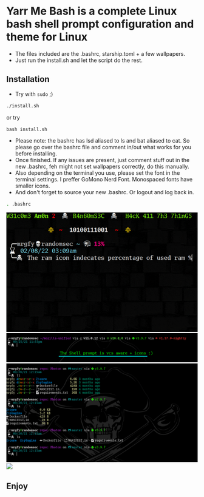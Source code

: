 # Yarr Me Bash is a complete Linux bash shell prompt configuration and theme for Linux

* The files included are the .bashrc, starship.toml + a few wallpapers.
* Just run the install.sh and let the script do the rest.

## Installation

* Try with `sudo` ;)

```bash
./install.sh
```
   or try
```
bash install.sh
```
* Please note: the bashrc has lsd aliased to ls and bat aliased to cat. So please go over the bashrc file and comment in/out what works for you before installing.
* Once finished. If any issues are present, just comment stuff out in the new .bashrc, feh might not set wallpapers correctly, do this manually.
* Also depending on the terminal you use, please set the font in the terminal settings. I preffer GoMono Nerd Font. Monospaced fonts have smaller icons.
* And don't forget to source your new .bashrc. Or logout and log back in.
```bash
. .bashrc
```

![](Screenshots/terminal.gif)
![](Screenshots/yarmearch.png)
![](Screenshots/yarmearch-2.png)
![](Screenshots/Screenshot_1.png)

## Enjoy
